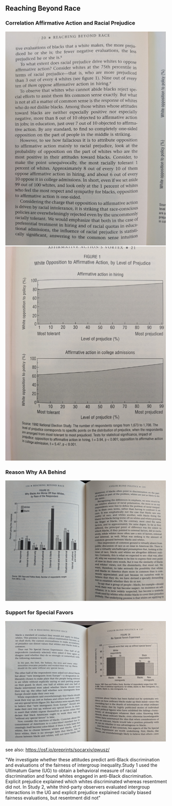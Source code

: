 ## Reaching Beyond Race

### Correlation Affirmative Action and Racial Prejudice
  
  <img src = "../src/reaching_beyond_race/cor_prejudice_aff_action_1.jpg" width="500">
  <img src = "../src/reaching_beyond_race/cor_prejudice_aff_action_2.jpg" width="500">

### Reason Why AA Behind

  <img src = "../src/reaching_beyond_race/reasons_why_aa_behind.jpg" width="500">

### Support for Special Favors

  <img src = "../src/reaching_beyond_race/special_favors.jpg" width="500">


see also: https://osf.io/preprints/socarxiv/qwusz/

"We investigate whether these attitudes predict anti-Black discrimination and evaluations of the fairness of intergroup inequality.Study 1 used the Ultimatum Game (UG) to obtain a behavioral measure of racial discrimination and found whites engaged in anti-Black discrimination. Explicit prejudice explained which whites discriminated whereas resentment did not. In Study 2, white third-party observers evaluated intergroup interactions in the UG and explicit prejudice explained racially biased fairness evaluations, but resentment did not"
